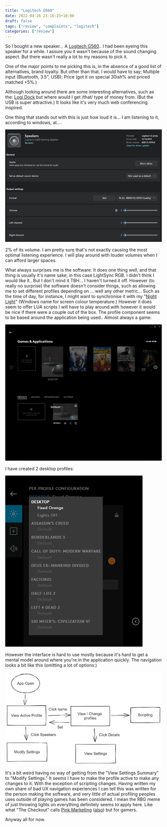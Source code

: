 ```yaml
---
title: "Logitech G560"
date: 2022-04-26 23:16:23+10:00
draft: false 
tags: ["review", "complaints", "logitech"]
categories: ["review"]
---
```


So I bought a new speaker... A [Logitech G560](https://www.logitechg.com/en-au/products/gaming-audio/g560-rgb-gaming-speakers.980-001303.html)..
I had been eyeing this speaker for a while. I assure you it wasn't because
of the sound changing aspect. But there wasn't really a lot to my reasons to pick it.

One of the major points to me picking this is, in the absence of a good list of alternatives, brand loyalty. But other 
than that. I would have to say; Multiple input (Bluetooth, 3.5", USB); Price (got it on special 30ish% and priced matched
+5%.) 

Although looking around there are some interesting alternatives, such as the: [Logi Dock](https://www.logitech.com/en-au/products/personal-workspaces/logi-dock.html)
but where would I get /that/ type of money from. (But the USB is super attractive.) It looks like it's very much web
conferencing inspired.

One thing that stands out with this is just how loud it is... I am listening to it, according to windows, at....

![img.png](img.png)

2% of its volume. I am pretty sure that's not exactly causing the most optimal listening experience. I will play around 
with louder volumes when I can afford larger spaces.

What always surprises me is the software. It does one thing well, and that thing is usually it's name sake; in this case
LightSync RGB. I didn't think I would like it.. But I don't mind it TBH... I haven't turned it off. However (to really
no surprise) the software doesn't consider things, such as allowing me to set different profiles depending on ... well
any other metric... Such as the time of day, for instance, I might want to synchronise it with my "[Night Light](https://support.microsoft.com/en-us/windows/set-your-display-for-night-time-in-windows-18fe903a-e0a1-8326-4c68-fd23d7aaf136)"
(Windows name for screen colour temperature.) However it does seem to offer LUA scripts I will have to play around with
however it would be nice if there were a couple out of the box. The profile component seems to be based around the 
application being used.. Almost always a game:

![img_1.png](img_1.png)

I have created 2 desktop profiles:

![img_2.png](img_2.png)

However the interface is hard to use mostly because it's hard to get a mental model around where you're in the application
quickly. The navigation looks a bit like this (omitting a lot of options:)

![img_3.png](img_3.png)

It's a bit weird having no way of getting from the "View Settings Summary" to "Modify Settings." It seems I have to make
the profile active to make any changes to it. With the exception of scripting changes. Having written my own share of bad
UX navigation experiences I can tell this was written for the person making the software, and very little of actual 
profiling peoples uses outside of playing games has been considered. I mean the RBG meme of just throwing lights on 
everything definitely seems to apply here. Like what "The Checkout" calls [Pink Marketing](https://www.youtube.com/watch?v=3JDmb_f3E2c) 
([also](https://www.youtube.com/watch?v=FKwYJ9eoV4Y)) but for gamers.

Anyway all for now.